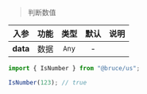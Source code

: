 > 判断数值

入参|功能|类型|默认|说明
:-:|:-:|:-:|:-:|-
**data**|数据|`Any`|-

```js
import { IsNumber } from "@bruce/us";

IsNumber(123); // true
```